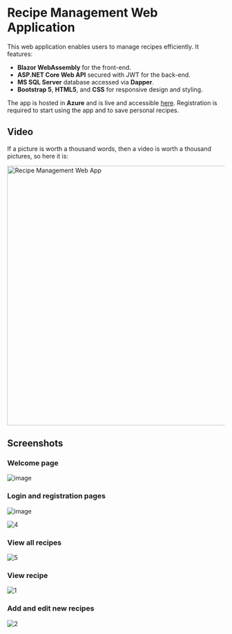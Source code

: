 # Recipe Management Web Application
<p>This web application enables users to manage recipes efficiently. It features:</p>

<ul>
  <li><strong>Blazor WebAssembly</strong> for the front-end.</li>
  <li><strong>ASP.NET Core Web API</strong> secured with JWT for the back-end.</li>
  <li><strong>MS SQL Server</strong> database accessed via <strong>Dapper</strong>.</li>
  <li><strong>Bootstrap 5</strong>, <strong>HTML5</strong>, and <strong>CSS</strong> for responsive design and styling.</li>
</ul>

<p>The app is hosted in <strong>Azure</strong> and is live and accessible <a href="https://cookbookclient20240726115726.azurewebsites.net/">here</a>. Registration is required to start using the app and to save personal recipes.</p>

## Video
<p>If a picture is worth a thousand words, then a video is worth a thousand pictures, so here it is: </p>

<a href="https://youtu.be/IYedxg7LQqY">
    <img src="https://github.com/user-attachments/assets/7dd54792-74c1-47e6-834d-0c37b55cf370" alt="Recipe Management Web App" style="width:600px;"/>
</a>

## Screenshots

### Welcome page
![image](https://github.com/user-attachments/assets/7dd54792-74c1-47e6-834d-0c37b55cf370)

### Login and registration pages
![image](https://github.com/user-attachments/assets/709bdee5-35eb-4b54-be30-c89beb8671ea)

![4](https://github.com/user-attachments/assets/1808b8f5-d150-48cc-ad6e-05c4702055ce)

### View all recipes
![5](https://github.com/user-attachments/assets/5160089c-0eb4-4774-bc71-179f660f74d5)

### View recipe
![1](https://github.com/user-attachments/assets/1f23c350-7737-4a11-890e-f28cf40f6513)

### Add and edit new recipes
![2](https://github.com/user-attachments/assets/85e29c48-92f7-4543-8ce0-f66fd7ad4220)
